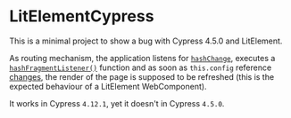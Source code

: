 # LitElementCypress

This is a minimal project to show a bug with Cypress 4.5.0 and LitElement.

As routing mechanism, the application listens for [`hashChange`](https://github.com/antonioaltamura/LitElementCypress/blob/fbf170f21a8e0df5db529de577af44b9cf92d84e/my-app.js#L42), executes a [`hashFragmentListener()`](https://github.com/antonioaltamura/LitElementCypress/blob/master/my-app.js#L94) function and as soon as `this.config` reference [changes](https://github.com/antonioaltamura/LitElementCypress/blob/master/my-app.js#L101), the render of the page is supposed to be refreshed (this is the expected behaviour of a LitElement WebComponent).

It works in Cypress `4.12.1`, yet it doesn't in Cypress `4.5.0`.
